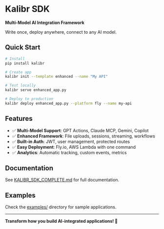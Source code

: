 # Kalibr SDK

**Multi-Model AI Integration Framework**

Write once, deploy anywhere, connect to any AI model.

## Quick Start

```bash
# Install
pip install kalibr

# Create app
kalibr init --template enhanced --name "My API"

# Test locally  
kalibr serve enhanced_app.py

# Deploy to production
kalibr deploy enhanced_app.py --platform fly --name my-api
```

## Features

- ✅ **Multi-Model Support**: GPT Actions, Claude MCP, Gemini, Copilot
- ✅ **Enhanced Framework**: File uploads, sessions, streaming, workflows  
- ✅ **Built-in Auth**: JWT, user management, protected routes
- ✅ **Easy Deployment**: Fly.io, AWS Lambda with one command
- ✅ **Analytics**: Automatic tracking, custom events, metrics

## Documentation

See [KALIBR_SDK_COMPLETE.md](KALIBR_SDK_COMPLETE.md) for full documentation.

## Examples

Check the [examples/](examples/) directory for sample applications.

---

**Transform how you build AI-integrated applications! 🚀**